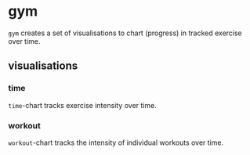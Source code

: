 # gym

`gym` creates a set of visualisations to chart (progress) in tracked exercise over time.

## visualisations

### time

`time`-chart tracks exercise intensity over time.

### workout

`workout`-chart tracks the intensity of individual workouts over time.
